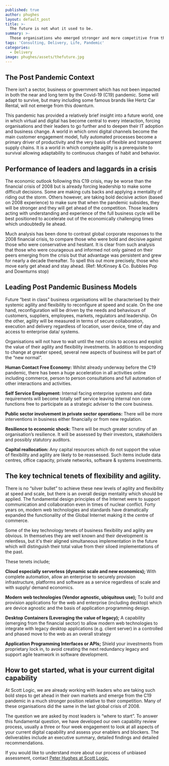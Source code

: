```yaml
---
published: true
author: phughes
layout: default_post
title: >-
  The future is not what it used to be.
summary: >- 
  Those organisations who emerged stronger and more competitive from the 2008 global financial crisis are at it again. They have benefited significantly from past bold and decisive moves and now they are wasting no time adapting to the next version of the future. So what are the tenets of change this time?
tags: 'Consulting, Delivery, Life, Pandemic'
categories:
  - Delivery
image: phughes/assets/thefuture.jpg
---
```


## The Post Pandemic Context
There isn’t a sector, business or government which has not been impacted in both the near and long term by the Covid-19 (C19) pandemic. Some will adapt to survive, but many including some famous brands like Hertz Car Rental, will not emerge from this downturn. 

This pandemic has provided a relatively brief insight into a future world, one in which virtual and digital has become central to every interaction, forcing organisations and their leaders to go further and to deepen their IT adoption and business change. 
A world in which omni digital channels become the main customer engagement model, fully automated processes become a primary driver of productivity and the very basis of flexible and transparent supply chains. 
It is a world in which complete agility is a prerequisite to survival allowing adaptability to continuous changes of habit and behavior. 

## Performance of leaders and laggards in a crisis
The economic outlook following this C19 crisis, may be worse than the financial crisis of 2008 but is already forcing leadership to make some difficult decisions. Some are making cuts backs and applying a mentality of riding out the storm. Others however, are taking bold decisive action (based on 2008 experience) to make sure that when the pandemic subsides, they will be stronger and they will get ahead of the competition. Those leaders acting with understanding and experience of the full business cycle will be best positioned to accelerate out of the economically challenging times which undoubtedly lie ahead. 

Much analysis has been done to contrast global corporate responses to the 2008 financial crisis, to compare those who were bold and decisive against those who were conservative and hesitant. It is clear from such analysis that those who were courageous and informed not only gained on their peers emerging from the crisis but that advantage was persistent and grew for nearly a decade thereafter. To spell this out more precisely, those who move early get ahead and stay ahead. (Ref: McKinsey & Co. Bubbles Pop and Downturns stop)

## Leading Post Pandemic Business Models
Future “best in class” business organisations will be characterised by their systemic agility and flexibility to reconfigure at speed and scale. On the one hand, reconfiguration will be driven by the needs and behaviours of customers, suppliers, employees, markets, regulators and leadership. On the other, agility will be measured in terms of secure collaboration, execution and delivery regardless of location, user device, time of day and access to enterprise data/ systems.

Organisations will not have to wait until the next crisis to access and exploit the value of their agility and flexibility investments. In addition to responding to change at greater speed, several new aspects of business will be part of the “new normal”.

**Human Contact Free Economy:** Whilst already underway before the C19 pandemic, there has been a huge acceleration in all activities online including commerce, person to person consultations and full automation of other interactions and activities.

**Self Service Employment:** Internal facing enterprise systems and data requirements will become totally self service leaving internal non core functions free to participate as a strategic adviser to the core business.

**Public sector involvement in private sector operations:** There will be more interventions in business either financially or from new regulation.

**Resilience to economic shock:** There will be much greater scrutiny of an organisation’s resilience. It will be assessed by their investors, stakeholders and possibly statutory auditors.

**Capital reallocation:** Any capital resources which do not support the value of flexibility and agility are likely to be reassessed. Such items include data centres, office capacity, private networks, software & systems investments.

## The key technical tenets of flexibility and agility.
There is no “silver bullet” to achieve these new levels of agility and flexibility at speed and scale, but there is an overall design mentality which should be applied. The fundamental design principles of the Internet were to support communication and collaboration even in times of nuclear conflict. Forty years on, modern web technologies and standards have dramatically expanded the functionality of the Global Internet making it the centre of commerce. 

Some of the key technology tenets of business flexibility and agility are obvious. In themselves they are well known and their development is relentless, but it's their aligned simultaneous implementation in the future which will distinguish their total value from their siloed implementations of the past. 

These tenets include;

**Cloud especially serverless (dynamic scale and new economics);** With complete automation, allow an enterprise to securely provision infrastructure, platforms and software as a service regardless of scale and with supply/ demand economics.

**Modern web technologies (Vendor agnostic, ubiquitous use);** To build and provision applications for the web and enterprise (including desktop) which are device agnostic and the basis of application programming design.

**Desktop Containers (Leveraging the value of legacy);** A capability (emerging from the financial sector) to allow modern web technologies to integrate with legacy desktop applications (e.g. client server) in a controlled and phased move to the web as an overall strategy 

**Application Programming Interfaces or APIs;** Shield your investments from proprietary lock in, to avoid creating the next redundancy legacy and support agile teamwork in software development.

## How to get started, what is your current digital capability
At Scott Logic, we are already working with leaders who are taking such bold steps to get ahead in their own markets and emerge from the C19 pandemic in a much stronger position relative to their competition. Many of these organisations did the same in the last global crisis of 2008.

The question we are asked by most leaders is “where to start”. To answer this fundamental question, we have developed our own capability review process, usually a three or four week engagement to look at all aspects of your current digital capability and assess your enablers and blockers. The deliverables include an executive summary, detailed findings and detailed recommendations.

If you would like to understand more about our process of unbiased assessment, contact [Peter Hughes at Scott Logic.](mailto:phughes@scottlogic.com)
